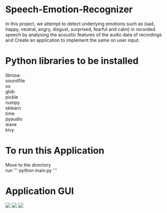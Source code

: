 # Speech-Emotion-Recognizer
In this project, we attempt to detect underlying emotions such as 
(sad, happy, neutral, angry, disgust, surprised, fearful and calm) in recorded speech by analysing the acoustic features 
of the audio data of recordings and 
Create an application to implement the same on user input.

# Python libraries to be installed 
librosa <br>
soundfile <br>
os <br>
glob <br>
pickle <br>
numpy <br>
sklearn <br>
time <br>
pyaudio <br>
wave <br>
kivy <br>

# To run this Application
Move to the directory <br>
run 
'''
python main.py
'''

# Application GUI

<img src="https://user-images.githubusercontent.com/53293156/145163572-1d701a7e-2158-4166-97a3-45e5c33d9ea7.png">
<img src="https://user-images.githubusercontent.com/53293156/145163667-e77456eb-24b3-450f-9584-569573d6bfc0.png">
<img src="https://user-images.githubusercontent.com/53293156/145163707-b4efe14a-3700-4feb-8c1a-2b151fe44808.png">


